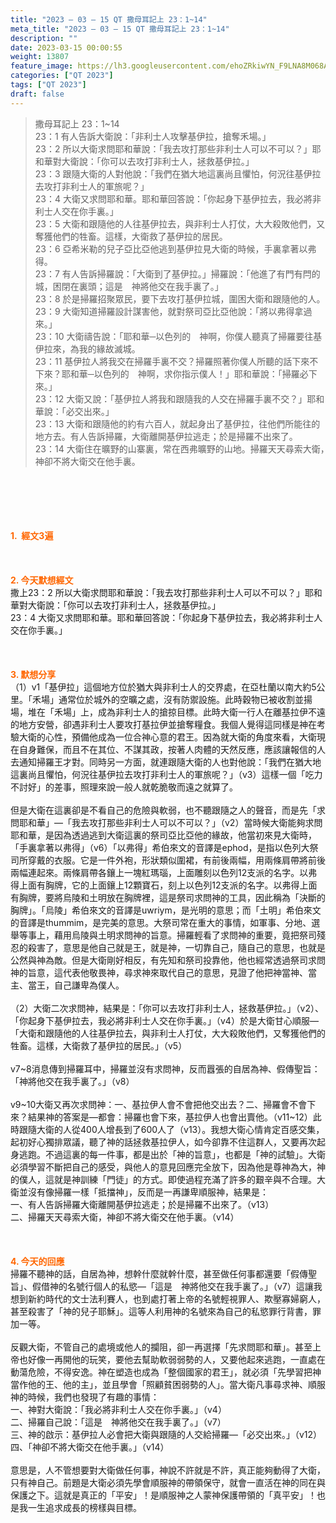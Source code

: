 ```yaml
---
title: "2023 – 03 – 15 QT 撒母耳記上 23：1~14"
meta_title: "2023 – 03 – 15 QT 撒母耳記上 23：1~14"
description: ""
date: 2023-03-15 00:00:55
weight: 13807
feature_image: https://lh3.googleusercontent.com/ehoZRkiwYN_F9LNA8M068AYxt73EavCZno-PD1cJRuf5BbSkQVUWr3gNEbt5kSs28Pb_Elg17kSrtf9ybWvojWoMV6I4tPM3vGRGDq6GkKkPdL2Gut4QAIw4-uykKUAtNiKgQKntvsU=w800
categories: ["QT 2023"]
tags: ["QT 2023"]
draft: false
---
```


<blockquote>撒母耳記上 23：1~14<br />
23：1 有人告訴大衛說：「非利士人攻擊基伊拉，搶奪禾場。」<br />
23：2 所以大衛求問耶和華說：「我去攻打那些非利士人可以不可以？」耶和華對大衛說：「你可以去攻打非利士人，拯救基伊拉。」<br />
23：3 跟隨大衛的人對他說：「我們在猶大地這裏尚且懼怕，何況往基伊拉去攻打非利士人的軍旅呢？」<br />
23：4 大衛又求問耶和華。耶和華回答說：「你起身下基伊拉去，我必將非利士人交在你手裏。」<br />
23：5 大衛和跟隨他的人往基伊拉去，與非利士人打仗，大大殺敗他們，又奪獲他們的牲畜。這樣，大衛救了基伊拉的居民。<br />
23：6 亞希米勒的兒子亞比亞他逃到基伊拉見大衛的時候，手裏拿著以弗得。<br />
23：7 有人告訴掃羅說：「大衛到了基伊拉。」掃羅說：「他進了有門有閂的城，困閉在裏頭；這是　神將他交在我手裏了。」<br />
23：8 於是掃羅招聚眾民，要下去攻打基伊拉城，圍困大衛和跟隨他的人。<br />
23：9 大衛知道掃羅設計謀害他，就對祭司亞比亞他說：「將以弗得拿過來。」<br />
23：10 大衛禱告說：「耶和華─以色列的　神啊，你僕人聽真了掃羅要往基伊拉來，為我的緣故滅城。<br />
23：11 基伊拉人將我交在掃羅手裏不交？掃羅照著你僕人所聽的話下來不下來？耶和華─以色列的　神啊，求你指示僕人！」耶和華說：「掃羅必下來。」<br />
23：12 大衛又說：「基伊拉人將我和跟隨我的人交在掃羅手裏不交？」耶和華說：「必交出來。」<br />
23：13 大衛和跟隨他的約有六百人，就起身出了基伊拉，往他們所能往的地方去。有人告訴掃羅，大衛離開基伊拉逃走；於是掃羅不出來了。<br />
23：14 大衛住在曠野的山寨裏，常在西弗曠野的山地。掃羅天天尋索大衛，　神卻不將大衛交在他手裏。</blockquote><br />
&nbsp;<br />
<br />
&nbsp;<br />
<br />
<span style="color: #ff6600;"><strong>1.  經文3遍</strong></span><br />
<br />
&nbsp;<br />
<br />
<span style="color: #ff6600;"><strong>2. 今天默想經文<br />
</strong></span>撒上23：2 所以大衛求問耶和華說：「我去攻打那些非利士人可以不可以？」耶和華對大衛說：「你可以去攻打非利士人，拯救基伊拉。」<br />
23：4 大衛又求問耶和華。耶和華回答說：「你起身下基伊拉去，我必將非利士人交在你手裏。」<br />
<br />
&nbsp;<br />
<br />
<strong><span style="color: #ff6600;">3. 默想分享<br />
</span></strong>（1）v1「基伊拉」這個地方位於猶大與非利士人的交界處，在亞杜蘭以南大約5公里。「禾場」通常位於城外的空曠之處，沒有防禦設施。此時穀物已被收割並揚場，堆在「禾場」上，成為非利士人的搶掠目標。此時大衛一行人在離基拉伊不遠的地方安營，卻遇非利士人要攻打基拉伊並搶奪糧食。我個人覺得這同樣是神在考驗大衛的心性，預備他成為一位合神心意的君王。因為就大衛的角度來看，大衛現在自身難保，而且不在其位、不謀其政，按著人肉體的天然反應，應該讓報信的人去通知掃羅王才對。同時另一方面，就連跟隨大衛的人也對他說：「我們在猶大地這裏尚且懼怕，何況往基伊拉去攻打非利士人的軍旅呢？」（v3）這樣一個「吃力不討好」的差事，照理來說一般人就乾脆敬而遠之就算了。<br />
<br />
但是大衛在這裏卻是不看自己的危險與軟弱，也不聽跟隨之人的聲音，而是先「求問耶和華」—「我去攻打那些非利士人可以不可以？」（v2）當時候大衛能夠求問耶和華，是因為透過逃到大衛這裏的祭司亞比亞他的緣故，他當初來見大衛時，「手裏拿著以弗得」（v6）「以弗得」希伯來文的音譯是ephod，是指以色列大祭司所穿戴的衣服。它是一件外袍，形狀類似圍裙，有前後兩幅，用兩條肩帶將前後兩幅連起來。兩條肩帶各鑲上一塊紅瑪瑙，上面雕刻以色列12支派的名字。以弗得上面有胸牌，它的上面鑲上12顆寶石，刻上以色列12支派的名字。以弗得上面有胸牌，要將烏陵和土明放在胸牌裡，這是祭司求問神的工具，因此稱為「決斷的胸牌」。「烏陵」希伯來文的音譯是uwriym，是光明的意思；而「土明」希伯來文的音譯是thummim，是完美的意思。大祭司常在重大的事情，如軍事、分地、選舉等事上，藉用烏陵與土明求問神的旨意。掃羅輕看了求問神的重要，竟把祭司殘忍的殺害了，意思是他自己就是王，就是神，一切靠自己，隨自己的意思，也就是公然與神為敵。但是大衛剛好相反，有先知和祭司投靠他，他也經常透過祭司求問神的旨意，這代表他敬畏神，尋求神來取代自己的意思，見證了他把神當神、當主、當王，自己謙卑為僕人。<br />
<br />
（2）大衛二次求問神，結果是：「你可以去攻打非利士人，拯救基伊拉。」（v2）、「你起身下基伊拉去，我必將非利士人交在你手裏。」（v4）於是大衛甘心順服—「大衛和跟隨他的人往基伊拉去，與非利士人打仗，大大殺敗他們，又奪獲他們的牲畜。這樣，大衛救了基伊拉的居民。」（v5）<br />
<br />
v7~8消息傳到掃羅耳中，掃羅並沒有求問神，反而囂張的自居為神、假傳聖旨：「神將他交在我手裏了。」（v8）<br />
<br />
v9~10大衛又再次求問神：一、基拉伊人會不會把他交出去？二、掃羅會不會下來？結果神的答案是—都會：掃羅也會下來，基拉伊人也會出賣他。（v11~12）此時跟隨大衛的人從400人增長到了600人了（v13）。我想大衛心情肯定百感交集，起初好心獨排眾議，聽了神的話拯救基拉伊人，如今卻靠不住這群人，又要再次起身逃跑。不過這裏的每一件事，都是出於「神的旨意」，也都是「神的試驗」。大衛必須學習不斷把自己的感受，與他人的意見回應完全放下，因為他是尊神為大，神的僕人，這就是神訓練「門徒」的方式。即使過程充滿了許多的艱辛與不合理。大衛並沒有像掃羅一樣「抵擋神」，反而是一再謙卑順服神，結果是：<br />
一、有人告訴掃羅大衛離開基伊拉逃走；於是掃羅不出來了。（v13）<br />
二、掃羅天天尋索大衛，神卻不將大衛交在他手裏。（v14）<br />
<br />
&nbsp;<br />
<br />
<strong style="font-size: inherit;"><span style="color: #ff6600;">4. 今天的回應<br />
</span></strong>掃羅不聽神的話，自居為神，想幹什麼就幹什麼，甚至做任何事都還要「假傳聖旨」、假借神的名號行個人的私慾—「這是　神將他交在我手裏了。」（v7）這讓我想到新約時代的文士法利賽人，也到處打著上帝的名號輕視罪人、欺壓寡婦窮人，甚至殺害了「神的兒子耶穌」。這等人利用神的名號來為自己的私慾罪行背書，罪加一等。<br />
<br />
反觀大衛，不管自己的處境或他人的攔阻，卻一再選擇「先求問耶和華」。甚至上帝也好像一再開他的玩笑，要他去幫助軟弱弱勢的人，又要他起來逃跑，一直處在動蕩危險，不得安逸。神在塑造也成為「整個國家的君王」，就必須「先學習把神當作他的王、他的主」，並且學會「照顧貧困弱勢的人」。當大衛凡事尋求神、順服神的時候，我們也發現了有趣的事情：<br />
一、神對大衛說：「我必將非利士人交在你手裏。」（v4）<br />
二、掃羅自己說：「這是　神將他交在我手裏了。」（v7）<br />
三、神的啟示：基伊拉人必會把大衛與跟隨的人交給掃羅—「必交出來。」（v12）<br />
四、「神卻不將大衛交在他手裏。」（v14）<br />
<br />
意思是，人不管想要對大衛做任何事，神說不許就是不許，真正能夠動得了大衛，只有神自己。前題是大衛必須先學會順服神的帶領保守，就會一直活在神的同在與保護之下。這就是真正的「平安」！是順服神之人蒙神保護帶領的「真平安」！也是我一生追求成長的榜樣與目標。<br />
<br />
&nbsp;
        